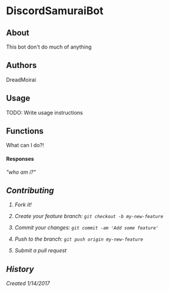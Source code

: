 # DiscordSamuraiBot

## About

This bot don't do much of anything

## Authors

DreadMoirai

## Usage

TODO: Write usage instructions

## Functions

What can I do?!
#### Responses
<i>"who am i?"<i>

## Contributing

1. Fork it!

2. Create your feature branch: `git checkout -b my-new-feature`

3. Commit your changes: `git commit -am 'Add some feature'`

4. Push to the branch: `git push origin my-new-feature`

5. Submit a pull request


## History

Created 1/14/2017
